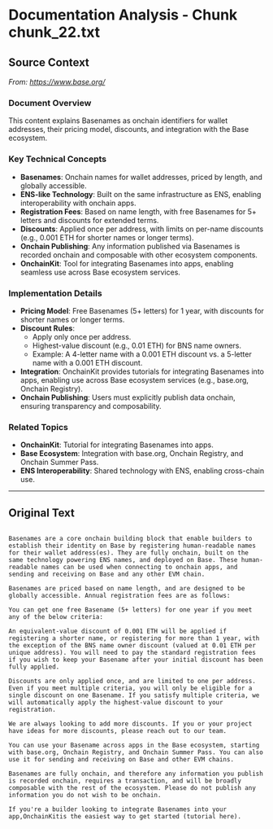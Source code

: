# Documentation Analysis - Chunk chunk_22.txt

## Source Context
*From: https://www.base.org/*

### Document Overview  
This content explains Basenames as onchain identifiers for wallet addresses, their pricing model, discounts, and integration with the Base ecosystem.  

### Key Technical Concepts  
- **Basenames**: Onchain names for wallet addresses, priced by length, and globally accessible.  
- **ENS-like Technology**: Built on the same infrastructure as ENS, enabling interoperability with onchain apps.  
- **Registration Fees**: Based on name length, with free Basenames for 5+ letters and discounts for extended terms.  
- **Discounts**: Applied once per address, with limits on per-name discounts (e.g., 0.001 ETH for shorter names or longer terms).  
- **Onchain Publishing**: Any information published via Basenames is recorded onchain and composable with other ecosystem components.  
- **OnchainKit**: Tool for integrating Basenames into apps, enabling seamless use across Base ecosystem services.  

### Implementation Details  
- **Pricing Model**: Free Basenames (5+ letters) for 1 year, with discounts for shorter names or longer terms.  
- **Discount Rules**:  
  - Apply only once per address.  
  - Highest-value discount (e.g., 0.01 ETH) for BNS name owners.  
  - Example: A 4-letter name with a 0.001 ETH discount vs. a 5-letter name with a 0.001 ETH discount.  
- **Integration**: OnchainKit provides tutorials for integrating Basenames into apps, enabling use across Base ecosystem services (e.g., base.org, Onchain Registry).  
- **Onchain Publishing**: Users must explicitly publish data onchain, ensuring transparency and composability.  

### Related Topics  
- **OnchainKit**: Tutorial for integrating Basenames into apps.  
- **Base Ecosystem**: Integration with base.org, Onchain Registry, and Onchain Summer Pass.  
- **ENS Interoperability**: Shared technology with ENS, enabling cross-chain use.

---

## Original Text
```

Basenames are a core onchain building block that enable builders to establish their identity on Base by registering human-readable names for their wallet address(es). They are fully onchain, built on the same technology powering ENS names, and deployed on Base. These human-readable names can be used when connecting to onchain apps, and sending and receiving on Base and any other EVM chain.

Basenames are priced based on name length, and are designed to be globally accessible. Annual registration fees are as follows:

You can get one free Basename (5+ letters) for one year if you meet any of the below criteria:

An equivalent-value discount of 0.001 ETH will be applied if registering a shorter name, or registering for more than 1 year, with the exception of the BNS name owner discount (valued at 0.01 ETH per unique address). You will need to pay the standard registration fees if you wish to keep your Basename after your initial discount has been fully applied.

Discounts are only applied once, and are limited to one per address. Even if you meet multiple criteria, you will only be eligible for a single discount on one Basename. If you satisfy multiple criteria, we will automatically apply the highest-value discount to your registration.

We are always looking to add more discounts. If you or your project have ideas for more discounts, please reach out to our team.

You can use your Basename across apps in the Base ecosystem, starting with base.org, Onchain Registry, and Onchain Summer Pass. You can also use it for sending and receiving on Base and other EVM chains.

Basenames are fully onchain, and therefore any information you publish is recorded onchain, requires a transaction, and will be broadly composable with the rest of the ecosystem. Please do not publish any information you do not wish to be onchain.

If you're a builder looking to integrate Basenames into your app,OnchainKitis the easiest way to get started (tutorial here).
```